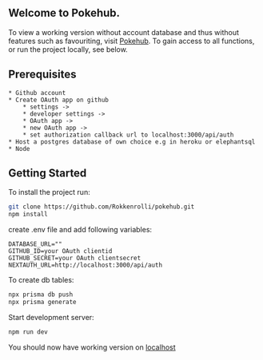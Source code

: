 ## Welcome to Pokehub.

To view a working version without account database and thus without features such as favouriting, visit [Pokehub](https://pokehub-silk.vercel.app/).
To gain access to all functions, or run the project locally, see below. 


## Prerequisites
    * Github account
    * Create OAuth app on github
        * settings ->
        * developer settings ->
        * OAuth app -> 
        * new OAuth app -> 
        * set authorization callback url to localhost:3000/api/auth 
    * Host a postgres database of own choice e.g in heroku or elephantsql 
    * Node

## Getting Started

To install the project run:

```bash
git clone https://github.com/Rokkenrolli/pokehub.git
npm install
```

create .env file and add following variables:
```
DATABASE_URL=""
GITHUB_ID=your OAuth clientid
GITHUB_SECRET=your OAuth clientsecret
NEXTAUTH_URL=http://localhost:3000/api/auth
```

To  create db tables:
``` bash
npx prisma db push
npx prisma generate
``` 

Start development server:

```bash
npm run dev
```

You should now have working version on [localhost](http://localhost:3000)

